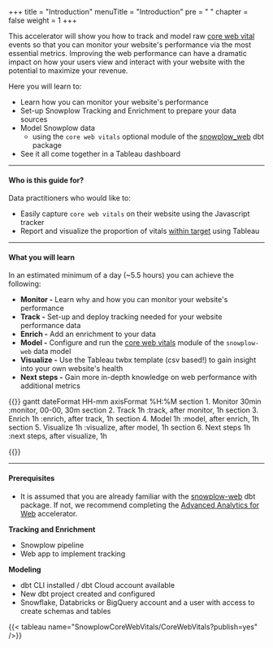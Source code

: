 +++
title = "Introduction"
menuTitle = "Introduction"
pre = "<i class='fas fa-rocket'></i> "
chapter = false
weight = 1
+++

This accelerator will show you how to track and model raw [core web vital](https://web.dev/vitals/) events so that you can monitor your website's performance via the most essential metrics. Improving the web performance can have a dramatic impact on how your users view and interact with your website with the potential to maximize your revenue.

Here you will learn to:

- Learn how you can monitor your website's performance
- Set-up Snowplow Tracking and Enrichment to prepare your data sources
- Model Snowplow data
    - using the `core web vitals` optional module of the [snowplow_web](https://hub.getdbt.com/snowplow/snowplow_web/latest/) dbt package
- See it all come together in a Tableau dashboard
***

#### Who is this guide for?

Data practitioners who would like to:
- Easily capture `core web vitals` on their website using the Javascript tracker
- Report and visualize the proportion of vitals [within target](https://web.dev/vitals/#core-web-vitals) using Tableau

***

#### What you will learn

In an estimated minimum of a day (~5.5 hours) you can achieve the following:

- **Monitor -** Learn why and how you can monitor your website's performance
- **Track -** Set-up and deploy tracking needed for your website performance data
- **Enrich -** Add an enrichment to your data
- **Model -** Configure and run the [core web vitals](https://docs.snowplow.io/docs/modeling-your-data/modeling-your-data-with-dbt/dbt-models/dbt-web-data-model//core-web-vitals-module/) module of the `snowplow-web` data model
- **Visualize -** Use the Tableau twbx template (csv based!) to gain insight into your own website's health
- **Next steps -** Gain more in-depth knowledge on web performance with additional metrics


{{<mermaid>}}
gantt
dateFormat HH-mm
axisFormat %H:%M
section 1. Monitor
30min :monitor, 00-00, 30m
section 2. Track
1h :track, after monitor, 1h
section 3. Enrich
1h :enrich, after track, 1h
section 4. Model
1h :model, after enrich, 1h
section 5. Visualize
1h :visualize, after model, 1h
section 6. Next steps
1h :next steps, after visualize, 1h

{{</mermaid >}}

***

#### Prerequisites

- It is assumed that you are already familiar with the [snowplow-web](https://hub.getdbt.com/snowplow/snowplow_web/latest/) dbt package. If not, we recommend completing the [Advanced Analytics for Web](https://docs.snowplow.io/accelerators/web) accelerator.

**Tracking and Enrichment**
- Snowplow pipeline
- Web app to implement tracking

**Modeling**
- dbt CLI installed / dbt Cloud account available
- New dbt project created and configured
- Snowflake, Databricks or BigQuery account and a user with access to create schemas and tables

{{< tableau name="SnowplowCoreWebVitals/CoreWebVitals?publish=yes" />}}
